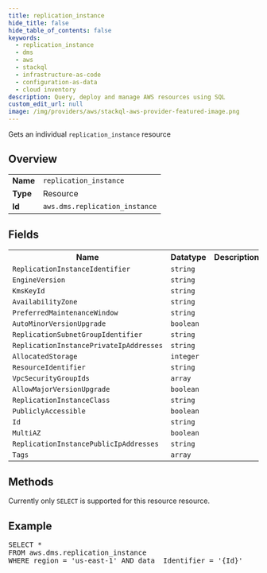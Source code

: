 ```yaml
---
title: replication_instance
hide_title: false
hide_table_of_contents: false
keywords:
  - replication_instance
  - dms
  - aws
  - stackql
  - infrastructure-as-code
  - configuration-as-data
  - cloud inventory
description: Query, deploy and manage AWS resources using SQL
custom_edit_url: null
image: /img/providers/aws/stackql-aws-provider-featured-image.png
---
```

Gets an individual <code>replication_instance</code> resource

## Overview
<table><tbody>
<tr><td><b>Name</b></td><td><code>replication_instance</code></td></tr>
<tr><td><b>Type</b></td><td>Resource</td></tr>
<tr><td><b>Id</b></td><td><code>aws.dms.replication_instance</code></td></tr>
</tbody></table>

## Fields
<table><tbody>
<tr><th>Name</th><th>Datatype</th><th>Description</th></tr>
<tr><td><code>ReplicationInstanceIdentifier</code></td><td><code>string</code></td><td></td></tr><tr><td><code>EngineVersion</code></td><td><code>string</code></td><td></td></tr><tr><td><code>KmsKeyId</code></td><td><code>string</code></td><td></td></tr><tr><td><code>AvailabilityZone</code></td><td><code>string</code></td><td></td></tr><tr><td><code>PreferredMaintenanceWindow</code></td><td><code>string</code></td><td></td></tr><tr><td><code>AutoMinorVersionUpgrade</code></td><td><code>boolean</code></td><td></td></tr><tr><td><code>ReplicationSubnetGroupIdentifier</code></td><td><code>string</code></td><td></td></tr><tr><td><code>ReplicationInstancePrivateIpAddresses</code></td><td><code>string</code></td><td></td></tr><tr><td><code>AllocatedStorage</code></td><td><code>integer</code></td><td></td></tr><tr><td><code>ResourceIdentifier</code></td><td><code>string</code></td><td></td></tr><tr><td><code>VpcSecurityGroupIds</code></td><td><code>array</code></td><td></td></tr><tr><td><code>AllowMajorVersionUpgrade</code></td><td><code>boolean</code></td><td></td></tr><tr><td><code>ReplicationInstanceClass</code></td><td><code>string</code></td><td></td></tr><tr><td><code>PubliclyAccessible</code></td><td><code>boolean</code></td><td></td></tr><tr><td><code>Id</code></td><td><code>string</code></td><td></td></tr><tr><td><code>MultiAZ</code></td><td><code>boolean</code></td><td></td></tr><tr><td><code>ReplicationInstancePublicIpAddresses</code></td><td><code>string</code></td><td></td></tr><tr><td><code>Tags</code></td><td><code>array</code></td><td></td></tr>
</tbody></table>

## Methods
Currently only <code>SELECT</code> is supported for this resource resource.

## Example
<pre>
SELECT * 
FROM aws.dms.replication_instance
WHERE region = 'us-east-1' AND data__Identifier = '{Id}'
</pre>
